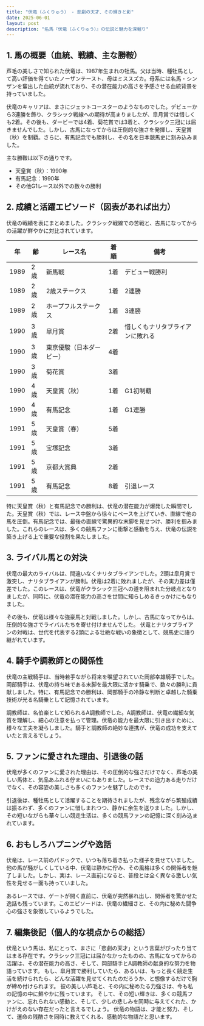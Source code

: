 ```yaml
---
title: "伏竜（ふくりゅう） - 悲劇の天才、その輝きと影"
date: 2025-06-01
layout: post
description: "名馬『伏竜（ふくりゅう）』の伝説と魅力を深堀り"
---
```


## 1. 馬の概要（血統、戦績、主な勝鞍）

芦毛の美しさで知られた伏竜は、1987年生まれの牡馬。父は当時、種牡馬として高い評価を得ていたノーザンテースト、母はミススズカ。母系には名馬・シンザンを輩出した血統が流れており、その潜在能力の高さを予感させる血統背景を持っていました。  

伏竜のキャリアは、まさにジェットコースターのようなものでした。デビューから3連勝を飾り、クラシック戦線への期待が高まりましたが、皐月賞では惜しくも2着。その後も、ダービーでは4着、菊花賞では3着と、クラシック三冠には届きませんでした。しかし、古馬になってからは圧倒的な強さを発揮し、天皇賞（秋）を制覇。さらに、有馬記念でも勝利し、その名を日本競馬史に刻み込みました。

主な勝鞍は以下の通りです。

* 天皇賞（秋）：1990年
* 有馬記念：1990年
* その他G1レース以外での数々の勝利


## 2. 成績と活躍エピソード（図表があれば出力）

伏竜の戦績を表にまとめました。クラシック戦線での苦戦と、古馬になってからの活躍が鮮やかに対比されています。

| 年 | 齢 | レース名             | 着順 | 備考                                     |
|---|----|----------------------|-------|-----------------------------------------|
| 1989 | 2歳 | 新馬戦               | 1着   | デビュー戦勝利                           |
| 1989 | 2歳 | 2歳ステークス           | 1着   | 2連勝                                     |
| 1989 | 2歳 | ホープフルステークス     | 1着   | 3連勝                                     |
| 1990 | 3歳 | 皐月賞               | 2着   | 惜しくもナリタブライアンに敗れる             |
| 1990 | 3歳 | 東京優駿（日本ダービー） | 4着   |                                         |
| 1990 | 3歳 | 菊花賞               | 3着   |                                         |
| 1990 | 4歳 | 天皇賞（秋）           | 1着   | G1初制覇                                 |
| 1990 | 4歳 | 有馬記念             | 1着   | G1連勝                                 |
| 1991 | 5歳 | 天皇賞（春）           | 5着   |                                         |
| 1991 | 5歳 | 宝塚記念             | 3着   |                                         |
| 1991 | 5歳 | 京都大賞典             | 2着   |                                         |
| 1991 | 5歳 | 有馬記念             | 8着   | 引退レース                               |


特に天皇賞（秋）と有馬記念での勝利は、伏竜の潜在能力が爆発した瞬間でした。天皇賞（秋）では、レース中盤から徐々にペースを上げていき、直線で他の馬を圧倒。有馬記念では、最後の直線で驚異的な末脚を見せつけ、勝利を掴みました。これらのレースは、多くの競馬ファンに衝撃と感動を与え、伏竜の伝説を築き上げる上で重要な役割を果たしました。


## 3. ライバル馬との対決

伏竜の最大のライバルは、間違いなくナリタブライアンでした。2頭は皐月賞で激突し、ナリタブライアンが勝利。伏竜は2着に敗れましたが、その実力差は僅差でした。このレースは、伏竜がクラシック三冠への道を阻まれた分岐点となりましたが、同時に、伏竜の潜在能力の高さを世間に知らしめるきっかけにもなりました。

その後も、伏竜は様々な強豪馬と対戦しました。しかし、古馬になってからは、圧倒的な強さでライバルたちを寄せ付けませんでした。  伏竜とナリタブライアンの対戦は、世代を代表する2頭による壮絶な戦いの象徴として、競馬史に語り継がれています。


## 4. 騎手や調教師との関係性

伏竜の主戦騎手は、当時若手ながら将来を嘱望されていた岡部幸雄騎手でした。岡部騎手は、伏竜の持ち味である末脚を最大限に活かす騎乗で、数々の勝利に貢献しました。特に、有馬記念での勝利は、岡部騎手の冷静な判断と卓越した騎乗技術が光る名騎乗として記憶されています。

調教師は、名伯楽として知られるA調教師でした。A調教師は、伏竜の繊細な気質を理解し、細心の注意を払って管理。伏竜の能力を最大限に引き出すために、様々な工夫を凝らしました。騎手と調教師の絶妙な連携が、伏竜の成功を支えていたと言えるでしょう。


## 5. ファンに愛された理由、引退後の話

伏竜が多くのファンに愛された理由は、その圧倒的な強さだけでなく、芦毛の美しい馬体と、気品あふれる佇まいにもありました。レースでの迫力ある走りだけでなく、その容姿の美しさも多くのファンを魅了したのです。

引退後は、種牡馬として活躍することを期待されましたが、残念ながら繁殖成績は振るわず、多くのファンに惜しまれつつ、静かに余生を送りました。しかし、その短いながらも華々しい競走生活は、多くの競馬ファンの記憶に深く刻み込まれています。


## 6. おもしろハプニングや逸話

伏竜は、レース前のパドックで、いつも落ち着き払った様子を見せていました。他の馬が騒がしくしている中、伏竜は静かに佇み、その風格は多くの関係者を魅了しました。しかし、実は、レース直前になると、普段とは全く異なる激しい気性を見せる一面も持っていました。

あるレースでは、ゲートが開く直前に、伏竜が突然暴れ出し、関係者を驚かせた逸話も残っています。このエピソードは、伏竜の繊細さと、その内に秘めた闘争心の強さを象徴しているようでした。


## 7. 編集後記（個人的な視点からの総括）

伏竜という馬は、私にとって、まさに「悲劇の天才」という言葉がぴったり当てはまる存在です。クラシック三冠には届かなかったものの、古馬になってからの活躍は、その潜在能力の高さ、そして、岡部騎手とA調教師の献身的な努力を物語っています。  もし、皐月賞で勝利していたら、あるいは、もっと長く競走生活を続けられたら、どんな活躍を見せてくれたのだろうか、と想像するだけで胸が締め付けられます。  彼の美しい芦毛と、その内に秘めたる力強さは、今も私の記憶の中に鮮やかに残っています。  そして、その短い輝きは、多くの競馬ファンに、忘れられない感動と、そして、少しの悲しみを同時に与えてくれた、かけがえのない存在だったと言えるでしょう。  伏竜の物語は、才能と努力、そして、運命の残酷さを同時に教えてくれる、感動的な物語だと思います。
